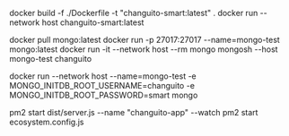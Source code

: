 docker build -f ./Dockerfile -t "changuito-smart:latest" .
docker run --network host changuito-smart:latest

docker pull mongo:latest
docker run -p 27017:27017 --name=mongo-test mongo:latest
docker run -it --network host --rm mongo mongosh --host mongo-test changuito

docker run --network host --name=mongo-test -e MONGO_INITDB_ROOT_USERNAME=changuito -e MONGO_INITDB_ROOT_PASSWORD=smart mongo

pm2 start dist/server.js --name "changuito-app" --watch
pm2 start ecosystem.config.js

